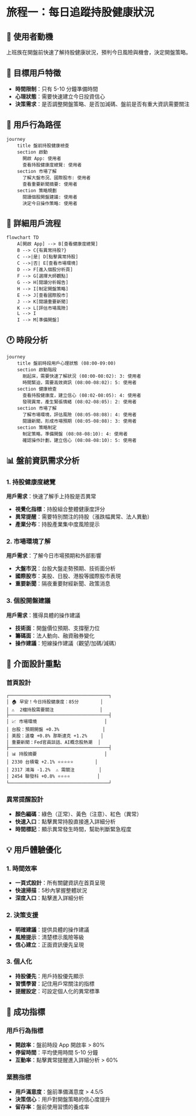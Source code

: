 # 旅程一：每日追蹤持股健康狀況

## 🎯 使用者動機

上班族在開盤前快速了解持股健康狀況，預判今日風險與機會，決定開盤策略。

## 👥 目標用戶特徵

* **時間限制**：只有 5-10 分鐘準備時間
* **心理狀態**：需要快速建立今日投資信心
* **決策需求**：是否調整開盤策略、是否加減碼、盤前是否有重大資訊需要關注

## 👣 用戶行為路徑

```mermaid
journey
    title 盤前持股健康檢查
    section 啟動 
      開啟 App: 使用者
      查看持股健康度總覽: 使用者
    section 市場了解 
      了解大盤市況、國際股市: 使用者
      查看重要新聞摘要: 使用者
    section 策略規劃 
      閱讀個股開盤建議: 使用者
      決定今日操作策略: 使用者
```

## 🔄 詳細用戶流程

```mermaid
flowchart TD
    A[開啟 App] --> B[查看健康度總覽]
    B --> C{有異常持股?}
    C -->|是| D[點擊異常持股]
    C -->|否| E[查看市場環境]
    D --> F[進入個股分析頁]
    F --> G[選擇大師觀點]
    G --> H[閱讀分析報告]
    H --> I[制定開盤策略]
    E --> J[查看國際股市]
    J --> K[閱讀重要新聞]
    K --> L[評估市場風險]
    L --> I
    I --> M[準備開盤]
```

## 🕐 時段分析

```mermaid
journey
    title 盤前時段用戶心理狀態 (08:00-09:00)
    section 啟動階段
      剛起床，需要快速了解狀況 (08:00-08:02): 3: 使用者
      時間緊迫，需要高效資訊 (08:00-08:02): 5: 使用者
    section 健康檢查
      查看持股健康度，建立信心 (08:02-08:05): 4: 使用者
      發現異常，產生緊張情緒 (08:02-08:05): 2: 使用者
    section 市場了解
      了解市場環境，評估風險 (08:05-08:08): 4: 使用者
      閱讀新聞，形成市場預期 (08:05-08:08): 3: 使用者
    section 策略制定
      制定策略，準備開盤 (08:08-08:10): 4: 使用者
      確認操作計劃，建立信心 (08:08-08:10): 5: 使用者
```

## 📊 盤前資訊需求分析

### 1. 持股健康度總覽

**用戶需求**：快速了解手上持股是否異常

* **視覺化指標**：持股組合整體健康度評分
* **異常提醒**：需要特別關注的持股（漲跌幅異常、法人異動）
* **產業分布**：持股產業集中度風險提示

### 2. 市場環境了解

**用戶需求**：了解今日市場預期和外部影響

* **大盤市況**：台股大盤走勢預期、技術面分析
* **國際股市**：美股、日股、港股等國際股市表現
* **重要新聞**：隔夜重要財經新聞、政策消息

### 3. 個股開盤建議

**用戶需求**：獲得具體的操作建議

* **技術面**：開盤價位預期、支撐壓力位
* **籌碼面**：法人動向、融資融券變化
* **操作建議**：短線操作建議（觀望/加碼/減碼）

## 🎨 介面設計重點

### 首頁設計

```
┌─────────────────────────────────────┐
│ 🏠 早安！今日持股健康度：85分        │
│ ⚠️  2檔持股需要關注                 │
├─────────────────────────────────────┤
│ 📈 市場環境                         │
│ 台股：預期開盤 +0.3%                │
│ 美股：道瓊 +0.8% 那斯達克 +1.2%     │
│ 重要新聞：Fed官員談話、AI概念股熱潮  │
├─────────────────────────────────────┤
│ 📊 持股摘要                         │
│ 2330 台積電 +2.1% ⭐⭐⭐⭐⭐        │
│ 2317 鴻海 -1.2%  ⚠️ 需關注         │
│ 2454 聯發科 +0.8% ⭐⭐⭐⭐          │
└─────────────────────────────────────┘
```

### 異常提醒設計

* **顏色編碼**：綠色（正常）、黃色（注意）、紅色（異常）
* **快速入口**：點擊異常持股直接進入詳細分析
* **時間標記**：顯示異常發生時間，幫助判斷緊急程度

## 💡 用戶體驗優化

### 1. 時間效率

* **一頁式設計**：所有關鍵資訊在首頁呈現
* **快速掃描**：5秒內掌握整體狀況
* **深度入口**：點擊進入詳細分析

### 2. 決策支援

* **明確建議**：提供具體的操作建議
* **風險提示**：清楚標示風險等級
* **信心建立**：正面資訊優先呈現

### 3. 個人化

* **持股優先**：用戶持股優先顯示
* **習慣學習**：記住用戶常關注的指標
* **提醒設定**：可設定個人化的異常標準

## 🎯 成功指標

### 用戶行為指標

* **開啟率**：盤前時段 App 開啟率 > 80%
* **停留時間**：平均使用時間 5-10 分鐘
* **互動率**：點擊異常提醒進入詳細分析 > 60%

### 業務指標

* **用戶滿意度**：盤前準備滿意度 > 4.5/5
* **決策信心**：用戶對開盤策略的信心度提升
* **留存率**：盤前使用習慣的養成率
